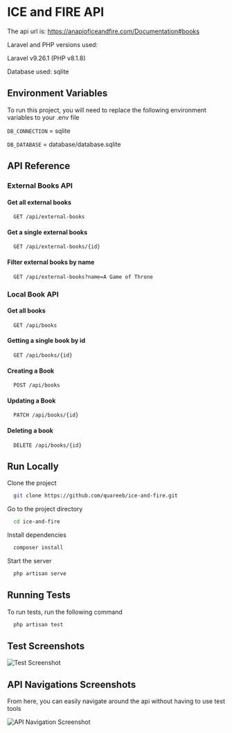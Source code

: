 # ICE and FIRE API

The api url is: https://anapioficeandfire.com/Documentation#books

Laravel and PHP versions used:

Laravel v9.26.1 (PHP v8.1.8)

Database used: sqlite

## Environment Variables

To run this project, you will need to replace the following environment variables to your .env file

`DB_CONNECTION` = sqlite

`DB_DATABASE` = database/database.sqlite

## API Reference

### External Books API

#### Get all external books

```http
  GET /api/external-books
```

#### Get a single external books

```http
  GET /api/external-books/{id}
```

#### Filter external books by name

```http
  GET /api/external-books?name=A Game of Throne
```

### Local Book API

#### Get all books

```http
  GET /api/books
```

#### Getting a single book by id

```http
  GET /api/books/{id}
```

#### Creating a Book

```http
  POST /api/books
```

#### Updating a Book

```http
  PATCH /api/books/{id}
```

#### Deleting a book

```http
  DELETE /api/books/{id}
```

## Run Locally

Clone the project

```bash
  git clone https://github.com/quareeb/ice-and-fire.git
```

Go to the project directory

```bash
  cd ice-and-fire
```

Install dependencies

```bash
  composer install
```

Start the server

```bash
  php artisan serve
```

## Running Tests

To run tests, run the following command

```bash
  php artisan test
```

## Test Screenshots

![Test Screenshot](https://i.ibb.co/Bnfbd1Z/Screenshot-2022-08-30-at-4-50-40-PM.png)

## API Navigations Screenshots

From here, you can easily navigate around the api without having to use test tools

![API Navigation Screenshot](https://i.ibb.co/NtzRpjx/Screenshot-2022-08-30-at-5-04-02-PM.png)
